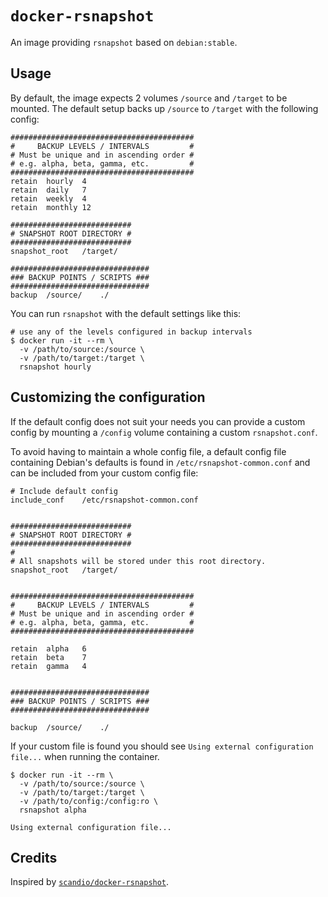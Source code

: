 # `docker-rsnapshot`

An image providing `rsnapshot` based on `debian:stable`.

## Usage

By default, the image expects 2 volumes `/source` and `/target` to be mounted. The default setup backs up `/source` to `/target` with the following config:

```
#########################################
#     BACKUP LEVELS / INTERVALS         #
# Must be unique and in ascending order #
# e.g. alpha, beta, gamma, etc.         #
#########################################
retain	hourly	4
retain	daily	7
retain	weekly	4
retain	monthly	12

###########################
# SNAPSHOT ROOT DIRECTORY #
###########################
snapshot_root	/target/

###############################
### BACKUP POINTS / SCRIPTS ###
###############################
backup	/source/	./
```

You can run `rsnapshot` with the default settings like this:

```shell
# use any of the levels configured in backup intervals
$ docker run -it --rm \
  -v /path/to/source:/source \
  -v /path/to/target:/target \
  rsnapshot hourly
```


## Customizing the configuration

If the default config does not suit your needs you can provide a custom config by mounting a `/config` volume containing a custom `rsnapshot.conf`.

To avoid having to maintain a whole config file, a default config file containing Debian's defaults is found in `/etc/rsnapshot-common.conf` and can be included from your custom config file:

```
# Include default config
include_conf	/etc/rsnapshot-common.conf


###########################
# SNAPSHOT ROOT DIRECTORY #
###########################
#
# All snapshots will be stored under this root directory.
snapshot_root	/target/


#########################################
#     BACKUP LEVELS / INTERVALS         #
# Must be unique and in ascending order #
# e.g. alpha, beta, gamma, etc.         #
#########################################

retain	alpha	6
retain	beta	7
retain	gamma	4


###############################
### BACKUP POINTS / SCRIPTS ###
###############################

backup	/source/	./
```

If your custom file is found you should see `Using external configuration file...` when running the container.

```shell
$ docker run -it --rm \
  -v /path/to/source:/source \
  -v /path/to/target:/target \
  -v /path/to/config:/config:ro \
  rsnapshot alpha

Using external configuration file...
```

## Credits

Inspired by [`scandio/docker-rsnapshot`](https://bitbucket.org/scandio/docker-rsnapshot/).